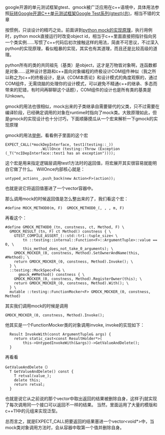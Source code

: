 google开源的单元测试框架gtest、gmock被广泛应用在c++语境中，具体用法参照[玩转Google开源C++单元测试框架Google Test系列(gtest)(总)](http://www.cnblogs.com/coderzh/archive/2009/04/06/1426755.html)，相当不错的文章

按惯例，只谈设计的精巧之处。前面讲到[python mock的实现原理](http://www.jianshu.com/p/18d37ded2619)，执行用例时，python mock直接运行时改变object id，相当于c++里面直接把指针指向另一个类实例......写惯了c++代码后初次接触这样的用法，简直不可思议，不过深入python的实现原理，看似粗暴的实现，其实也有其道理，而且还是比较高级的道理。

python所有的类的共同祖先（基类）是object，这才是万物皆对象啊，连函数都是对象......这种设计思路和c++面向对象编程的终极设计COM组件神似（我之所以称之为c++的终极设计，是从《COM本质论》和设计模式的角度观察的，通过COM组件，无需烧脑的处理你的设计模式，可以避免不精通c++的继承、多态而带来的犯错，有时间再聊聊这个话题），COM组件的设计也是所有类的基类是IUnkown。

gmock的用法也很相似，mock出来的子类继承自需要替代的父类，只不过需要在编译阶段，已经确定调用的对象在runtime时指向了mock类。大致原理如此，但是gmock的实现设计也十分讨巧，下面顺藤摸瓜从一个宏来解析一下gmock的实现原理

gmock的用法[举例](http://blog.csdn.net/breaksoftware/article/details/51384083)，看看例子里面的这个宏
```
EXPECT_CALL(*mockDepInterface, test1(testing::_))
                .WillOnce (testing::Throw (Exception (_T("ncIDepInterface::test1 has an exception"))));
```
这个宏是用来指定逻辑层调用test1方法时的返回值，将宏展开其实很容易就能明白它做了什么。 WillOnce内部核心就是：
```
untyped_actions_.push_back(new Action<F>(action));
```
 也就是说它将返回值塞进了一个vector容器中。

那么调用mock的时候返回值是怎么整出来的了，我们看这个宏：
```
#define MOCK_METHOD0(m, F)  GMOCK_METHOD0_(, , , m, F)
```
再看这个：
```
#define GMOCK_METHOD0_(tn, constness, ct, Method, F) \
  GMOCK_RESULT_(tn, F) ct Method() constness { \
    GTEST_COMPILE_ASSERT_(::std::tr1::tuple_size< \
        tn ::testing::internal::Function<F>::ArgumentTuple>::value == 0, \
        this_method_does_not_take_0_arguments); \
    GMOCK_MOCKER_(0, constness, Method).SetOwnerAndName(this, #Method); \
    return GMOCK_MOCKER_(0, constness, Method).Invoke(); \
  } \
  ::testing::MockSpec<F>& \
      gmock_##Method() constness { \
    GMOCK_MOCKER_(0, constness, Method).RegisterOwner(this); \
    return GMOCK_MOCKER_(0, constness, Method).With(); \
  } \
  mutable ::testing::FunctionMocker<F> GMOCK_MOCKER_(0, constness, Method)
```
其实我们调用mock的时候是调用
```
GMOCK_MOCKER_(0, constness, Method).Invoke();
```
他其实是一个FunctionMocker类的对象调用invoke,
invoke的实现如下：
```
  Result InvokeWith(const ArgumentTuple& args) {
    return static_cast<const ResultHolder*>(
        this->UntypedInvokeWith(&args))->GetValueAndDelete();
  }
```
再看看
```
GetValueAndDelete（）
  T GetValueAndDelete() const {
    T retval(value_);
    delete this;
    return retval;
  }
```
也就是说它从之前说的那个vector中取出返回的结果被删除自身，这样子j就实现了每次调用同一个接口可以返回不一样的结果。
当然，里面运用了大量的模版和c++11中的元组来实现泛型。

总而言之，就是EXPECT_CALL把要返回的结果塞进一个vector<void*>中，当mock类对象调用方法时，会从容器中取第一个值并删除自身。
